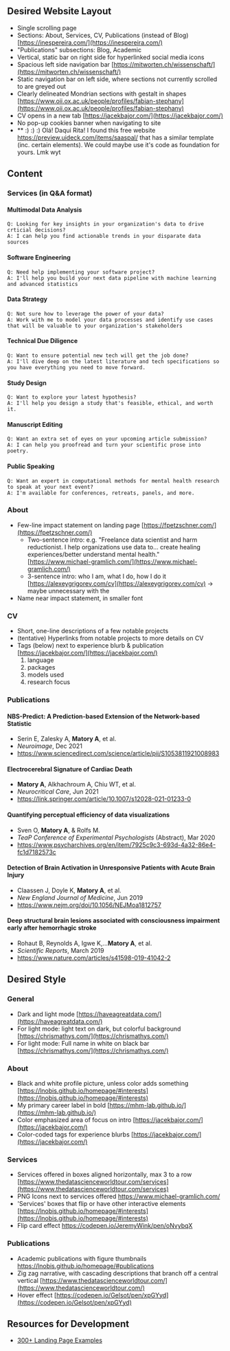 ## Desired Website Layout
- Single scrolling page
- Sections: About, Services, CV, Publications (instead of Blog)[https://inespereira.com/](https://inespereira.com/)
- "Publications" subsections: Blog, Academic
- Vertical, static bar on right side for hyperlinked social media icons
- Spacious left side navigation bar  [https://mitworten.ch/wissenschaft/](https://mitworten.ch/wissenschaft/)  
- Static navigation bar on left side, where sections not currently scrolled to are greyed out
- Clearly delineated Mondrian sections with gestalt in shapes  [https://www.oii.ox.ac.uk/people/profiles/fabian-stephany](https://www.oii.ox.ac.uk/people/profiles/fabian-stephany)  
- CV opens in a new tab  [https://jacekbajor.com/](https://jacekbajor.com/)  
- No pop-up cookies banner when navigating to site
- ** :) :) :) Olá! Daqui Rita! I found this free website https://preview.uideck.com/items/saaspal/ that has a similar template (inc. certain elements). We could maybe use it's code as foundation for yours. Lmk wyt

## Content
### Services (in Q&A format)
#### Multimodal Data Analysis 
    Q: Looking for key insights in your organization's data to drive crticial decisions?
    A: I can help you find actionable trends in your disparate data sources

#### Software Engineering
	Q: Need help implementing your software project?
	A: I'll help you build your next data pipeline with machine learning and advanced statistics

#### Data Strategy
	Q: Not sure how to leverage the power of your data?
	A: Work with me to model your data processes and identify use cases that will be valuable to your organization's stakeholders
		
#### Technical Due Diligence
	Q: Want to ensure potential new tech will get the job done?
	A: I'll dive deep on the latest literature and tech specifications so you have everything you need to move forward.

#### Study Design
	Q: Want to explore your latest hypothesis?
	A: I'll help you design a study that's feasible, ethical, and worth it.

#### Manuscript Editing
	Q: Want an extra set of eyes on your upcoming article submission?
	A: I can help you proofread and turn your scientific prose into poetry.

#### Public Speaking
	Q: Want an expert in computational methods for mental health research to speak at your next event?
	A: I'm available for conferences, retreats, panels, and more.

### About
- Few-line impact statement on landing page [https://fpetzschner.com/](https://fpetzschner.com/)  
    - Two-sentence intro:  e.g. "Freelance data scientist and harm reductionist. I help organizations use data to...  create healing experiences/better understand mental health."  [https://www.michael-gramlich.com/](https://www.michael-gramlich.com/)
    - 3-sentence intro: who I am, what I do, how I do it   [https://alexeygrigorev.com/cv](https://alexeygrigorev.com/cv)  -> maybe unnecessary with the 
- Name near impact statement, in smaller font

### CV
- Short, one-line descriptions of a few notable projects
- (tentative) Hyperlinks from notable projects to more details on CV 
- Tags (below) next to experience blurb & publication [https://jacekbajor.com/](https://jacekbajor.com/)
  1. language
  2. packages
  3. models used
  4. research focus

### Publications
#### NBS-Predict: A Prediction-based Extension of the Network-based Statistic
- Serin E, Zalesky A, **Matory A**, et al.
- *Neuroimage*, Dec 2021
- https://www.sciencedirect.com/science/article/pii/S1053811921008983

#### Electrocerebral Signature of Cardiac Death
- **Matory A**, Alkhachroum A, Chiu WT, et al.
- *Neurocritical Care*, Jun 2021
- https://link.springer.com/article/10.1007/s12028-021-01233-0

#### Quantifying perceptual efficiency of data visualizations
- Sven O, **Matory A**, & Rolfs M.
- *TeaP Conference of  Experimental Psychologists* (Abstract), Mar 2020
- https://www.psycharchives.org/en/item/7925c9c3-693d-4a32-86e4-fc1d7182573c

#### Detection of Brain Activation in Unresponsive Patients with Acute Brain Injury
- Claassen J, Doyle K, **Matory A**, et al.
- *New England Journal of Medicine*, Jun 2019
- https://www.nejm.org/doi/10.1056/NEJMoa1812757

#### Deep structural brain lesions associated with consciousness impairment early after hemorrhagic stroke
- Rohaut B, Reynolds A, Igwe K,...**Matory A**, et al. 
- *Scientific Reports*, March 2019
- https://www.nature.com/articles/s41598-019-41042-2

## Desired Style
### General
- Dark and light mode  [https://haveagreatdata.com/](https://haveagreatdata.com/)  
- For light mode: light text on dark, but colorful background  [https://chrismathys.com/](https://chrismathys.com/)  
- For light mode: Full name in white on black bar   [https://chrismathys.com/](https://chrismathys.com/)
### About
- Black and white profile picture, unless color adds something 
[https://lnobis.github.io/homepage/#interests](https://lnobis.github.io/homepage/#interests)  
- My primary career label in bold [https://mhm-lab.github.io/](https://mhm-lab.github.io/)  
- Color emphasized area of focus on intro  [https://jacekbajor.com/](https://jacekbajor.com/)  
- Color-coded tags for experience blurbs [https://jacekbajor.com/](https://jacekbajor.com/)  
### Services
- Services offered in boxes aligned horizontally, max 3 to a row [https://www.thedatascienceworldtour.com/services](https://www.thedatascienceworldtour.com/services) 
- PNG Icons next to services offered  https://www.michael-gramlich.com/
- 'Services' boxes that flip or have other interactive elements  
[https://lnobis.github.io/homepage/#interests](https://lnobis.github.io/homepage/#interests)
- Flip card effect https://codepen.io/JeremyWink/pen/oNvybqX
### Publications
- Academic publications with figure thumbnails https://lnobis.github.io/homepage/#publications
- Zig zag narrative, with cascading descriptions that branch off a central vertical 
[https://www.thedatascienceworldtour.com/](https://www.thedatascienceworldtour.com/)  
- Hover effect [https://codepen.io/Gelsot/pen/xpGYyd](https://codepen.io/Gelsot/pen/xpGYyd)


## Resources for Development
- [300+ Landing Page Examples](https://www.btw.so/marketing/landing-page-examples)
